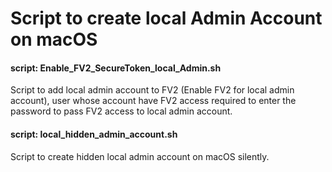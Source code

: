 # Script to create local Admin Account on macOS

#### script: Enable_FV2_SecureToken_local_Admin.sh
Script to add local admin account to FV2 (Enable FV2 for local admin account), user whose account have FV2 access required to enter the password to pass FV2 access to local admin account.

#### script: local_hidden_admin_account.sh
Script to create hidden local admin account on macOS silently.